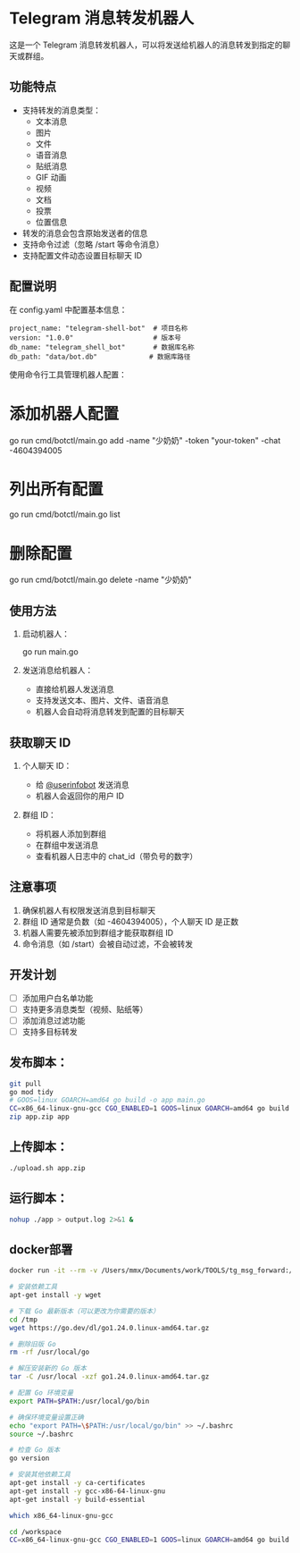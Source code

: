 # Telegram 消息转发机器人

这是一个 Telegram 消息转发机器人，可以将发送给机器人的消息转发到指定的聊天或群组。

## 功能特点

- 支持转发的消息类型：
  - 文本消息
  - 图片
  - 文件
  - 语音消息
  - 贴纸消息
  - GIF 动画
  - 视频
  - 文档
  - 投票
  - 位置信息
- 转发的消息会包含原始发送者的信息
- 支持命令过滤（忽略 /start 等命令消息）
- 支持配置文件动态设置目标聊天 ID

## 配置说明

在 config.yaml 中配置基本信息：

    project_name: "telegram-shell-bot"  # 项目名称
    version: "1.0.0"                    # 版本号
    db_name: "telegram_shell_bot"       # 数据库名称
    db_path: "data/bot.db"             # 数据库路径

使用命令行工具管理机器人配置：

# 添加机器人配置
go run cmd/botctl/main.go add -name "少奶奶" -token "your-token" -chat -4604394005

# 列出所有配置
go run cmd/botctl/main.go list

# 删除配置
go run cmd/botctl/main.go delete -name "少奶奶"

## 使用方法

1. 启动机器人：

    go run main.go

2. 发送消息给机器人：
   - 直接给机器人发送消息
   - 支持发送文本、图片、文件、语音消息
   - 机器人会自动将消息转发到配置的目标聊天

## 获取聊天 ID

1. 个人聊天 ID：
   - 给 [@userinfobot](https://t.me/userinfobot) 发送消息
   - 机器人会返回你的用户 ID

2. 群组 ID：
   - 将机器人添加到群组
   - 在群组中发送消息
   - 查看机器人日志中的 chat_id（带负号的数字）

## 注意事项

1. 确保机器人有权限发送消息到目标聊天
2. 群组 ID 通常是负数（如 -4604394005），个人聊天 ID 是正数
3. 机器人需要先被添加到群组才能获取群组 ID
4. 命令消息（如 /start）会被自动过滤，不会被转发

## 开发计划

- [ ] 添加用户白名单功能
- [ ] 支持更多消息类型（视频、贴纸等）
- [ ] 添加消息过滤功能
- [ ] 支持多目标转发 

## 发布脚本：
```bash
git pull
go mod tidy
# GOOS=linux GOARCH=amd64 go build -o app main.go
CC=x86_64-linux-gnu-gcc CGO_ENABLED=1 GOOS=linux GOARCH=amd64 go build -o app main.go
zip app.zip app
```

## 上传脚本：
```bash
./upload.sh app.zip
```

## 运行脚本：
```bash
nohup ./app > output.log 2>&1 &
```   

## docker部署
```bash
docker run -it --rm -v /Users/mmx/Documents/work/TOOLS/tg_msg_forward:/workspace ubuntu:20.04 bash

# 安装依赖工具
apt-get install -y wget

# 下载 Go 最新版本（可以更改为你需要的版本）
cd /tmp
wget https://go.dev/dl/go1.24.0.linux-amd64.tar.gz

# 删除旧版 Go
rm -rf /usr/local/go

# 解压安装新的 Go 版本
tar -C /usr/local -xzf go1.24.0.linux-amd64.tar.gz

# 配置 Go 环境变量
export PATH=$PATH:/usr/local/go/bin

# 确保环境变量设置正确
echo "export PATH=\$PATH:/usr/local/go/bin" >> ~/.bashrc
source ~/.bashrc

# 检查 Go 版本
go version

# 安装其他依赖工具
apt-get install -y ca-certificates
apt-get install -y gcc-x86-64-linux-gnu
apt-get install -y build-essential

which x86_64-linux-gnu-gcc

cd /workspace
CC=x86_64-linux-gnu-gcc CGO_ENABLED=1 GOOS=linux GOARCH=amd64 go build -o app main.go

```
